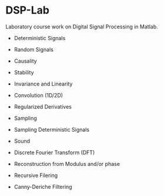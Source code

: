# DSP-Lab
Laboratory course work on Digital Signal Processing in Matlab. 

* Deterministic Signals
* Random Signals

* Causality
* Stability
* Invariance and Linearity


* Convolution (1D/2D)
* Regularized Derivatives


* Sampling
* Sampling Deterministic Signals
* Sound

* Discrete Fourier Transform (DFT)
* Reconstruction from Modulus and/or phase
* Recursive Filering
* Canny-Deriche Filtering
